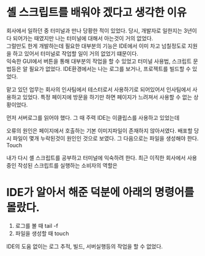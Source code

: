 # 셸 스크립트를 배워야 겠다고 생각한 이유
회사에서 일하던 중 터미널과 만나 당황한 적이 있었다.
당시, 개발자로 일한지는 3년이 다 되어가는 때였지만 나는 터미널에 대해서 아는것이 거의 없었다.  
그럴만도 한게 개발하는데 필요한 대부분의 기능은 IDE에서 이미 차고 넘칠정도로 지원을 하고 있어서 터미널로 작업할 일이 거의 없었기 떄문이다.  
익숙한 GUI에서 버튼을 통해 대부분의 작업을 할 수 있었고 터미널 사용법, 스크립트 문법등은 알 필요가 없었다.
IDE환경에서는 나는 로그를 보거나, 프로젝트를 빌드할 수 있었다.

맡고 있던 업무는 회사의 인사팀에서 테스터로서 사용하기로 되어있어서 인사팀에서 사용하고 있었다.
특정 페이지에 방문을 하기만 하면 페이지가 느려져서 사용할 수 없는 상황이었다.  

먼저 서버로그를 읽어야 했다.
그 때 주력 IDE는 이클립스를 사용하고 있었는데


오류의 원인은 페이지에서 호출하는 기본 이미지파일이 존재하지 않아서였다.
배포할 당시 파일이 몇개 누락된것이 원인인 것으로 보였다.
그 다음으로는 파일을 생성해야 한다. 
Touch


내가 다시 셸 스크립트를 공부하고 터미널에 익숙하려 한다.
최근 이직한 회사에서 사용중인 
작성된 스크립트를 실행하는 소비자의 역할은 

# IDE가 알아서 해준 덕분에 아래의 명령어를 몰랐다.
1. 로그를 볼 때 tail -f
2. 파일을 생성할 때 touch

IDE의 도움 없이는 로그 추적, 빌드, 서버실행등의 작업을 할 수 없었다.





